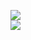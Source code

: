 [![](https://img.shields.io/badge/Made%20With-Github%20Spray-lightgrey.svg?style=for-the-badge&logo=github)](https://github.com/Annihil/github-spray#14959)  
[![](https://i.imgur.com/2DrTn0Z.gif)](https://github.com/Annihil/github-spray)